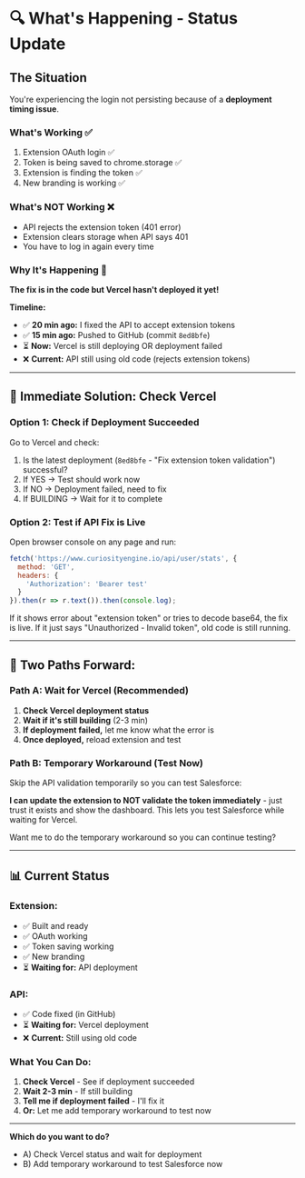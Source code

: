 # 🔍 What's Happening - Status Update

## The Situation

You're experiencing the login not persisting because of a **deployment timing issue**.

### What's Working ✅
1. Extension OAuth login ✅
2. Token is being saved to chrome.storage ✅  
3. Extension is finding the token ✅
4. New branding is working ✅

### What's NOT Working ❌
- API rejects the extension token (401 error)
- Extension clears storage when API says 401
- You have to log in again every time

### Why It's Happening 🤔

**The fix is in the code but Vercel hasn't deployed it yet!**

**Timeline:**
- ✅ **20 min ago:** I fixed the API to accept extension tokens
- ✅ **15 min ago:** Pushed to GitHub (commit `8ed8bfe`)
- ⏳ **Now:** Vercel is still deploying OR deployment failed
- ❌ **Current:** API still using old code (rejects extension tokens)

---

## 🔧 Immediate Solution: Check Vercel

### Option 1: Check if Deployment Succeeded

Go to Vercel and check:
1. Is the latest deployment (`8ed8bfe` - "Fix extension token validation") successful?
2. If YES → Test should work now
3. If NO → Deployment failed, need to fix
4. If BUILDING → Wait for it to complete

### Option 2: Test if API Fix is Live

Open browser console on any page and run:
```javascript
fetch('https://www.curiosityengine.io/api/user/stats', {
  method: 'GET',
  headers: {
    'Authorization': 'Bearer test'
  }
}).then(r => r.text()).then(console.log);
```

If it shows error about "extension token" or tries to decode base64, the fix is live.
If it just says "Unauthorized - Invalid token", old code is still running.

---

## 🚀 Two Paths Forward:

### Path A: Wait for Vercel (Recommended)

1. **Check Vercel deployment status**
2. **Wait if it's still building** (2-3 min)
3. **If deployment failed,** let me know what the error is
4. **Once deployed,** reload extension and test

### Path B: Temporary Workaround (Test Now)

Skip the API validation temporarily so you can test Salesforce:

**I can update the extension to NOT validate the token immediately** - just trust it exists and show the dashboard. This lets you test Salesforce while waiting for Vercel.

Want me to do the temporary workaround so you can continue testing?

---

## 📊 Current Status

### Extension:
- ✅ Built and ready
- ✅ OAuth working
- ✅ Token saving working
- ✅ New branding
- ⏳ **Waiting for:** API deployment

### API:
- ✅ Code fixed (in GitHub)
- ⏳ **Waiting for:** Vercel deployment
- ❌ **Current:** Still using old code

### What You Can Do:
1. **Check Vercel** - See if deployment succeeded
2. **Wait 2-3 min** - If still building
3. **Tell me if deployment failed** - I'll fix it
4. **Or:** Let me add temporary workaround to test now

---

**Which do you want to do?**
- A) Check Vercel status and wait for deployment
- B) Add temporary workaround to test Salesforce now

